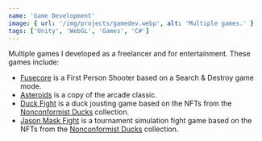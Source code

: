 ```yaml
---
name: 'Game Development'
image: { url: '/img/projects/gamedev.webp', alt: 'Multiple games.' }
tags: ['Unity', 'WebGL', 'Games', 'C#']
---
```


Multiple games I developed as a freelancer and for entertainment. These games include:

- [Fusecore](https://fusecore.gonzalohirsch.com/) is a First Person Shooter based on a Search & Destroy game mode.
- [Asteroids](https://asteroids.gonzalohirsch.com/) is a copy of the arcade classic.
- [Duck Fight](https://jousting.nonco.gonzalohirsch.com/) is a duck jousting game based on the NFTs from the [Nonconformist Ducks](https://nonconformistducks.com/) collection.
- [Jason Mask Fight](https://jason.nonco.gonzalohirsch.com/) is a tournament simulation fight game based on the NFTs from the [Nonconformist Ducks](https://nonconformistducks.com/) collection.
